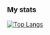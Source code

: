 ### My stats

[![Top Langs](https://github-readme-stats.vercel.app/api/top-langs/?username=oksana-de&layout=compact&theme=vision-friendly-dark)](https://github.com/anuraghazra/github-readme-stats)
